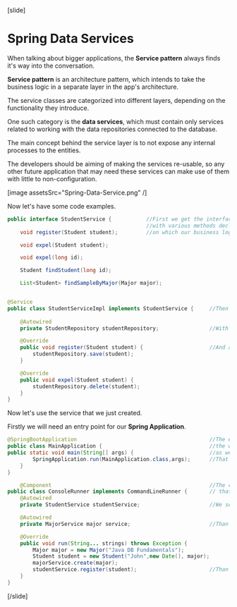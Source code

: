 [slide]

# Spring Data Services

When talking about bigger applications, the **Service pattern** always finds it's way into the conversation. 

**Service pattern** is an architecture pattern, which intends to take the business logic in a separate layer in the app's architecture. 

The service classes are categorized into different layers, depending on the functionality they introduce.

One such category is the **data services**, which must contain only services related to working with the data repositories connected to the database.

The main concept behind the service layer is to not expose any internal processes to the entities.

The developers should be aiming of making the services re-usable, so any other future application that may need these services can make use of them with little to non-configuration. 

[image assetsSrc="Spring-Data-Service.png" /]

Now let's have some code examples.

```java
public interface StudentService {           //First we get the interface of our service
                                            //with various methods declared in it,
    void register(Student student);         //on which our business logic depends.

    void expel(Student student);

    void expel(long id);

    Student findStudent(long id);

    List<Student> findSampleByMajor(Major major);


@Service
public class StudentServiceImpl implements StudentService {     //Then we have a class implementing our interface.
                                                                
    @Autowired
    private StudentRepository studentRepository;                //With declared dependencies.

    @Override
    public void register(Student student) {                     //And already implements methods.
        studentRepository.save(student);
    }

    @Override
    public void expel(Student student) {
        studentRepository.delete(student);
    }
}
```

Now let's use the service that we just created. 

Firstly we will need an entry point for our **Spring Application**.

```java
@SpringBootApplication                                          //The entry point of our application is declared with this annotation. 
public class MainApplication {                                  //the web application underneath is just a simple console application.
public static void main(String[] args) {                        //as we know, every console application needs a static void main class.
        SpringApplication.run(MainApplication.class,args);      //That's how we start our web app.
    }
}

    @Component                                                  //The component class will let spring to know
public class ConsoleRunner implements CommandLineRunner {       // that this class will need dependency injection.    
    @Autowired
    private StudentService studentService;                      //We set the dependency for student service.

    @Autowired
    private MajorService major service;                         //Than we set the second dependency for major service.

    @Override
    public void run(String... strings) throws Exception {   
        Major major = new Major("Java DB Fundamentals");
        Student student = new Student("John",new Date(), major);
        majorService.create(major);
        studentService.register(student);                       //Than we create our records and persist the data.
    }
}
```
[/slide]